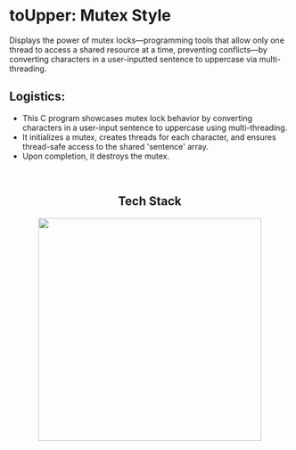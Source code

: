 # toUpper: Mutex Style

Displays the power of mutex locks—programming tools that allow only one thread to access a shared resource at a time, preventing conflicts—by converting characters in a user-inputted sentence to uppercase via multi-threading.  

## Logistics:
* This C program showcases mutex lock behavior by converting characters in a user-input sentence to uppercase using multi-threading.
* It initializes a mutex, creates threads for each character, and ensures thread-safe access to the shared 'sentence' array. 
* Upon completion, it destroys the mutex.


<br>
<h2 align="center" width="1200px"> Tech Stack </h2> 
<p align="center">
  <img width="400px" src="https://skillicons.dev/icons?i=c,git&perline=10" />
</p>
